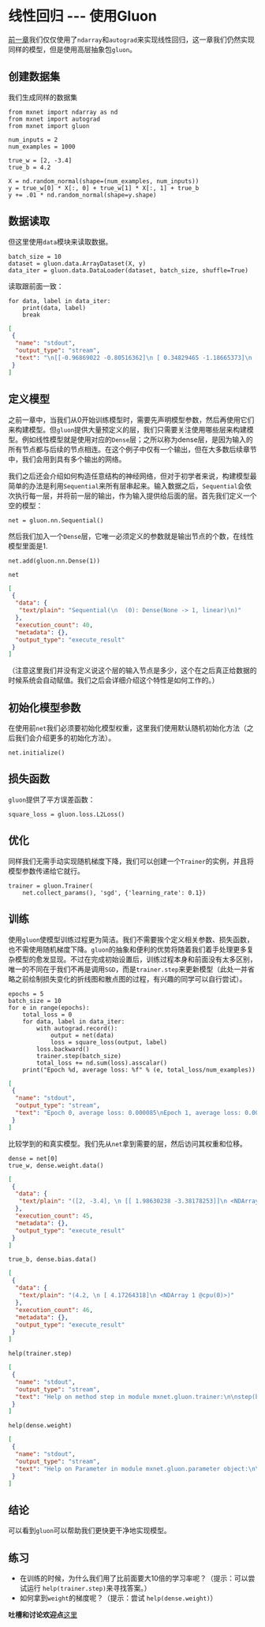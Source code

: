 # 线性回归 --- 使用Gluon

[前一章](linear-regression-scratch.md)我们仅仅使用了`ndarray`和`autograd`来实现线性回归，这一章我们仍然实现同样的模型，但是使用高层抽象包`gluon`。

## 创建数据集

我们生成同样的数据集

```{.python .input  n=35}
from mxnet import ndarray as nd
from mxnet import autograd
from mxnet import gluon

num_inputs = 2
num_examples = 1000

true_w = [2, -3.4]
true_b = 4.2

X = nd.random_normal(shape=(num_examples, num_inputs))
y = true_w[0] * X[:, 0] + true_w[1] * X[:, 1] + true_b
y += .01 * nd.random_normal(shape=y.shape)
```

## 数据读取

但这里使用`data`模块来读取数据。

```{.python .input  n=36}
batch_size = 10
dataset = gluon.data.ArrayDataset(X, y)
data_iter = gluon.data.DataLoader(dataset, batch_size, shuffle=True)
```

读取跟前面一致：

```{.python .input  n=37}
for data, label in data_iter:
    print(data, label)
    break
```

```{.json .output n=37}
[
 {
  "name": "stdout",
  "output_type": "stream",
  "text": "\n[[-0.96869022 -0.80516362]\n [ 0.34829465 -1.18665373]\n [-1.41899419  0.66632795]\n [ 1.67505109 -0.5115416 ]\n [-1.74669123 -0.09182929]\n [ 0.02645121 -1.5654459 ]\n [ 0.31733912  1.36049843]\n [ 1.33297002 -1.05613756]\n [ 1.79389966  0.2958298 ]\n [ 0.38759562 -0.98514628]]\n<NDArray 10x2 @cpu(0)> \n[  4.99481964   8.93494892  -0.90762198   9.2727623    1.00991619\n   9.56194687   0.20353241  10.46225548   6.78135777   8.31671906]\n<NDArray 10 @cpu(0)>\n"
 }
]
```

## 定义模型

之前一章中，当我们从0开始训练模型时，需要先声明模型参数，然后再使用它们来构建模型。但`gluon`提供大量预定义的层，我们只需要关注使用哪些层来构建模型。例如线性模型就是使用对应的`Dense`层；之所以称为dense层，是因为输入的所有节点都与后续的节点相连。在这个例子中仅有一个输出，但在大多数后续章节中，我们会用到具有多个输出的网络。

我们之后还会介绍如何构造任意结构的神经网络，但对于初学者来说，构建模型最简单的办法是利用`Sequential`来所有层串起来。输入数据之后，`Sequential`会依次执行每一层，并将前一层的输出，作为输入提供给后面的层。首先我们定义一个空的模型：

```{.python .input  n=38}
net = gluon.nn.Sequential()
```

然后我们加入一个`Dense`层，它唯一必须定义的参数就是输出节点的个数，在线性模型里面是1.

```{.python .input  n=39}
net.add(gluon.nn.Dense(1))
```

```{.python .input  n=40}
net
```

```{.json .output n=40}
[
 {
  "data": {
   "text/plain": "Sequential(\n  (0): Dense(None -> 1, linear)\n)"
  },
  "execution_count": 40,
  "metadata": {},
  "output_type": "execute_result"
 }
]
```

（注意这里我们并没有定义说这个层的输入节点是多少，这个在之后真正给数据的时候系统会自动赋值。我们之后会详细介绍这个特性是如何工作的。）

## 初始化模型参数

在使用前`net`我们必须要初始化模型权重，这里我们使用默认随机初始化方法（之后我们会介绍更多的初始化方法）。

```{.python .input  n=41}
net.initialize()
```

## 损失函数

`gluon`提供了平方误差函数：

```{.python .input  n=42}
square_loss = gluon.loss.L2Loss()
```

## 优化

同样我们无需手动实现随机梯度下降，我们可以创建一个`Trainer`的实例，并且将模型参数传递给它就行。

```{.python .input  n=50}
trainer = gluon.Trainer(
    net.collect_params(), 'sgd', {'learning_rate': 0.1})
```

## 训练
使用`gluon`使模型训练过程更为简洁。我们不需要挨个定义相关参数、损失函数，也不需使用随机梯度下降。`gluon`的抽象和便利的优势将随着我们着手处理更多复杂模型的愈发显现。不过在完成初始设置后，训练过程本身和前面没有太多区别，唯一的不同在于我们不再是调用`SGD`，而是`trainer.step`来更新模型（此处一并省略之前绘制损失变化的折线图和散点图的过程，有兴趣的同学可以自行尝试）。

```{.python .input  n=51}
epochs = 5
batch_size = 10
for e in range(epochs):
    total_loss = 0
    for data, label in data_iter:
        with autograd.record():
            output = net(data)
            loss = square_loss(output, label)
        loss.backward()
        trainer.step(batch_size)
        total_loss += nd.sum(loss).asscalar()
    print("Epoch %d, average loss: %f" % (e, total_loss/num_examples))
```

```{.json .output n=51}
[
 {
  "name": "stdout",
  "output_type": "stream",
  "text": "Epoch 0, average loss: 0.000085\nEpoch 1, average loss: 0.000050\nEpoch 2, average loss: 0.000050\nEpoch 3, average loss: 0.000050\nEpoch 4, average loss: 0.000050\n"
 }
]
```

比较学到的和真实模型。我们先从`net`拿到需要的层，然后访问其权重和位移。

```{.python .input  n=45}
dense = net[0]
true_w, dense.weight.data()
```

```{.json .output n=45}
[
 {
  "data": {
   "text/plain": "([2, -3.4], \n [[ 1.98630238 -3.38178253]]\n <NDArray 1x2 @cpu(0)>)"
  },
  "execution_count": 45,
  "metadata": {},
  "output_type": "execute_result"
 }
]
```

```{.python .input  n=46}
true_b, dense.bias.data()
```

```{.json .output n=46}
[
 {
  "data": {
   "text/plain": "(4.2, \n [ 4.17264318]\n <NDArray 1 @cpu(0)>)"
  },
  "execution_count": 46,
  "metadata": {},
  "output_type": "execute_result"
 }
]
```

```{.python .input  n=49}
help(trainer.step)
```

```{.json .output n=49}
[
 {
  "name": "stdout",
  "output_type": "stream",
  "text": "Help on method step in module mxnet.gluon.trainer:\n\nstep(batch_size, ignore_stale_grad=False) method of mxnet.gluon.trainer.Trainer instance\n    Makes one step of parameter update. Should be called after\n    `autograd.compute_gradient` and outside of `record()` scope.\n    \n    Parameters\n    ----------\n    batch_size : int\n        Batch size of data processed. Gradient will be normalized by `1/batch_size`.\n        Set this to 1 if you normalized loss manually with `loss = mean(loss)`.\n    ignore_stale_grad : bool, optional, default=False\n        If true, ignores Parameters with stale gradient (gradient that has not\n        been updated by `backward` after last step) and skip update.\n\n"
 }
]
```

```{.python .input  n=48}
help(dense.weight)
```

```{.json .output n=48}
[
 {
  "name": "stdout",
  "output_type": "stream",
  "text": "Help on Parameter in module mxnet.gluon.parameter object:\n\nclass Parameter(builtins.object)\n |  A Container holding parameters (weights) of Blocks.\n |  \n |  :py:class:`Parameter` holds a copy of the parameter on each :py:class:`Context` after\n |  it is initialized with ``Parameter.initialize(...)``. If :py:attr:`grad_req` is\n |  not ``'null'``, it will also hold a gradient array on each :py:class:`Context`::\n |  \n |      ctx = mx.gpu(0)\n |      x = mx.nd.zeros((16, 100), ctx=ctx)\n |      w = mx.gluon.Parameter('fc_weight', shape=(64, 100), init=mx.init.Xavier())\n |      b = mx.gluon.Parameter('fc_bias', shape=(64,), init=mx.init.Zero())\n |      w.initialize(ctx=ctx)\n |      b.initialize(ctx=ctx)\n |      out = mx.nd.FullyConnected(x, w.data(ctx), b.data(ctx), num_hidden=64)\n |  \n |  Parameters\n |  ----------\n |  name : str\n |      Name of this parameter.\n |  grad_req : {'write', 'add', 'null'}, default 'write'\n |      Specifies how to update gradient to grad arrays.\n |  \n |      - ``'write'`` means everytime gradient is written to grad :py:class:`NDArray`.\n |      - ``'add'`` means everytime gradient is added to the grad :py:class:`NDArray`. You need\n |        to manually call ``zero_grad()`` to clear the gradient buffer before each\n |        iteration when using this option.\n |      - 'null' means gradient is not requested for this parameter. gradient arrays\n |        will not be allocated.\n |  shape : tuple of int, default None\n |      Shape of this parameter. By default shape is not specified. Parameter with\n |      unknown shape can be used for :py:class:`Symbol` API, but ``init`` will throw an error\n |      when using :py:class:`NDArray` API.\n |  dtype : numpy.dtype or str, default 'float32'\n |      Data type of this parameter. For example, ``numpy.float32`` or ``'float32'``.\n |  lr_mult : float, default 1.0\n |      Learning rate multiplier. Learning rate will be multiplied by lr_mult\n |      when updating this parameter with optimizer.\n |  wd_mult : float, default 1.0\n |      Weight decay multiplier (L2 regularizer coefficient). Works similar to lr_mult.\n |  init : Initializer, default None\n |      Initializer of this parameter. Will use the global initializer by default.\n |  \n |  Attributes\n |  ----------\n |  grad_req : {'write', 'add', 'null'}\n |      This can be set before or after initialization. Setting ``grad_req`` to ``'null'``\n |      with ``x.grad_req = 'null'`` saves memory and computation when you don't\n |      need gradient w.r.t x.\n |  lr_mult : float\n |      Local learning rate multiplier for this Parameter. The actual learning rate\n |      is calculated with ``learning_rate * lr_mult``. You can set it with\n |      ``param.lr_mult = 2.0``\n |  wd_mult : float\n |      Local weight decay multiplier for this Parameter.\n |  \n |  Methods defined here:\n |  \n |  __init__(self, name, grad_req='write', shape=None, dtype=<class 'numpy.float32'>, lr_mult=1.0, wd_mult=1.0, init=None, allow_deferred_init=False, differentiable=True)\n |      Initialize self.  See help(type(self)) for accurate signature.\n |  \n |  __repr__(self)\n |      Return repr(self).\n |  \n |  cast(self, dtype)\n |      Cast data and gradient of this Parameter to a new data type.\n |      \n |      Parameters\n |      ----------\n |      dtype : str or numpy.dtype\n |          The new data type.\n |  \n |  data(self, ctx=None)\n |      Returns a copy of this parameter on one context. Must have been\n |      initialized on this context before.\n |      \n |      Parameters\n |      ----------\n |      ctx : Context\n |          Desired context.\n |      \n |      Returns\n |      -------\n |      NDArray on ctx\n |  \n |  grad(self, ctx=None)\n |      Returns a gradient buffer for this parameter on one context.\n |      \n |      Parameters\n |      ----------\n |      ctx : Context\n |          Desired context.\n |  \n |  initialize(self, init=None, ctx=None, default_init=<mxnet.initializer.Uniform object at 0x7f105bab1208>, force_reinit=False)\n |      Initializes parameter and gradient arrays. Only used for :py:class:`NDArray` API.\n |      \n |      Parameters\n |      ----------\n |      init : Initializer\n |          The initializer to use. Overrides :py:meth:`Parameter.init` and default_init.\n |      ctx : Context or list of Context, defaults to :py:meth:`context.current_context()`.\n |          Initialize Parameter on given context. If ctx is a list of Context, a\n |          copy will be made for each context.\n |      \n |          .. note::\n |              Copies are independent arrays. User is responsible for keeping\n |              their values consistent when updating.\n |              Normally :py:class:`gluon.Trainer` does this for you.\n |      \n |      default_init : Initializer\n |          Default initializer is used when both :py:func:`init`\n |          and :py:meth:`Parameter.init` are ``None``.\n |      force_reinit : bool, default False\n |          Whether to force re-initialization if parameter is already initialized.\n |      \n |      Examples\n |      --------\n |      >>> weight = mx.gluon.Parameter('weight', shape=(2, 2))\n |      >>> weight.initialize(ctx=mx.cpu(0))\n |      >>> weight.data()\n |      [[-0.01068833  0.01729892]\n |       [ 0.02042518 -0.01618656]]\n |      <NDArray 2x2 @cpu(0)>\n |      >>> weight.grad()\n |      [[ 0.  0.]\n |       [ 0.  0.]]\n |      <NDArray 2x2 @cpu(0)>\n |      >>> weight.initialize(ctx=[mx.gpu(0), mx.gpu(1)])\n |      >>> weight.data(mx.gpu(0))\n |      [[-0.00873779 -0.02834515]\n |       [ 0.05484822 -0.06206018]]\n |      <NDArray 2x2 @gpu(0)>\n |      >>> weight.data(mx.gpu(1))\n |      [[-0.00873779 -0.02834515]\n |       [ 0.05484822 -0.06206018]]\n |      <NDArray 2x2 @gpu(1)>\n |  \n |  list_ctx(self)\n |      Returns a list of contexts this parameter is initialized on.\n |  \n |  list_data(self)\n |      Returns copies of this parameter on all contexts, in the same order\n |      as creation.\n |  \n |  list_grad(self)\n |      Returns gradient buffers on all contexts, in the same order\n |      as :py:meth:`values`.\n |  \n |  reset_ctx(self, ctx)\n |      Re-assign Parameter to other contexts.\n |      \n |      ctx : Context or list of Context, default ``context.current_context()``.\n |          Assign Parameter to given context. If ctx is a list of Context, a\n |          copy will be made for each context.\n |  \n |  set_data(self, data)\n |      Sets this parameter's value on all contexts.\n |  \n |  var(self)\n |      Returns a symbol representing this parameter.\n |  \n |  zero_grad(self)\n |      Sets gradient buffer on all contexts to 0. No action is taken if\n |      parameter is uninitialized or doesn't require gradient.\n |  \n |  ----------------------------------------------------------------------\n |  Data descriptors defined here:\n |  \n |  __dict__\n |      dictionary for instance variables (if defined)\n |  \n |  __weakref__\n |      list of weak references to the object (if defined)\n |  \n |  grad_req\n |  \n |  shape\n\n"
 }
]
```

## 结论

可以看到`gluon`可以帮助我们更快更干净地实现模型。


## 练习

- 在训练的时候，为什么我们用了比前面要大10倍的学习率呢？（提示：可以尝试运行 `help(trainer.step)`来寻找答案。）
- 如何拿到`weight`的梯度呢？（提示：尝试 `help(dense.weight)`）

**吐槽和讨论欢迎点**[这里](https://discuss.gluon.ai/t/topic/742)
